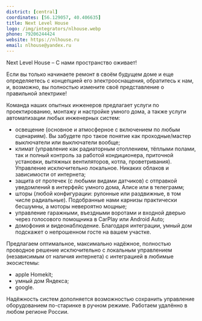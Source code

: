 ```yaml
---
district: [central]
coordinates: [56.129057, 40.406635]
title: Next Level House
logo: /img/integrators/nlhouse.webp
phone: 79206244424
website: https://nlhouse.ru
email: nlhouse@yandex.ru
---
```


Next Level House – С нами пространство оживает!

Если вы только начинаете ремонт в своём будущем доме и еще определяетесь с концепцией его электрооснащения, обратитесь к нам, и, возможно, вы полностью измените своё представление о правильной электрике!

Команда наших опытных инженеров предлагает услуги по проектированию, монтажу и настройке умного дома, а также услуги автоматизации любых инженерных систем:

* освещение (основное и атмосферное с включением по любым сценариям). Вы забудете про такое понятие как проходные/мастер выключатели или выключатели вообще;
* климат (управление как радиаторным отоплением, тёплыми полами, так и полный контроль за работой кондиционера, приточной установки, вытяжных вентиляторов, котла, проветривания). Управление исключительно локальное. Никаких облаков и зависимости от интернета;
* защита от протечек (с любыми видами датчиков) с отправкой уведомлений в интерфейс умного дома, Алисе или в телеграмм;
* шторы (любой конфигурации: рулонные или раздвижные, в том числе радиальные). Подобранные нами карнизы практически бесшумны, а моторы невероятно мощные;
* управление гаражными, въездными воротами и входной дверью через голосового помощника в CarPlay или Android Auto;
* домофония и видеонаблюдение. Благодаря интеграции, умный дом подскажет о непрошенном госте на вашем участке.

Предлагаем оптимальное, максимально надёжное, полностью проводное решение исключительно с локальным управлением (независимым от наличия интернета) с интеграцией в любимые экосистемы:

* apple Homekit;
* умный дом Яндекса;
* google.

Надёжность систем дополняется возможностью сохранить управление оборудованием по-старинке в ручном режиме. 
Работаем удалённо в любом регионе России.
